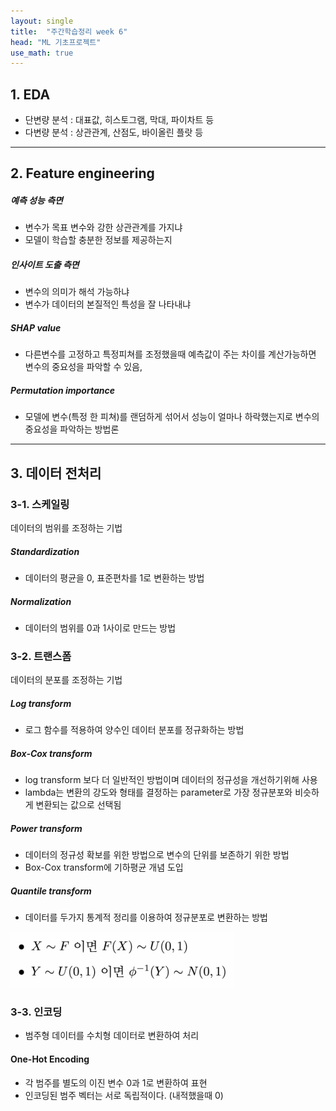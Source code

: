 ```yaml
---
layout: single
title:  "주간학습정리 week 6"
head: "ML 기초프로젝트"
use_math: true
---
```


## 1. EDA


- 단변량 분석 : 대표값, 히스토그램, 막대, 파이차트 등
- 다변량 분석 : 상관관계, 산점도, 바이올린 플랏 등



------



## 2. Feature engineering


##### 예측 성능 측면

- 변수가 목표 변수와 강한 상관관계를 가지냐
- 모델이 학습할 충분한 정보를 제공하는지

##### 인사이트 도출 측면

- 변수의 의미가 해석 가능하냐
- 변수가 데이터의 본질적인 특성을 잘 나타내냐

##### SHAP value

- 다른변수를 고정하고 특정피쳐를 조정했을때 예측값이 주는 차이를 계산가능하면 변수의 중요성을 파악할 수 있음,

##### Permutation importance

- 모델에 변수(특정 한 피쳐)를 랜덤하게 섞어서 성능이 얼마나 하락했는지로 변수의 중요성을 파악하는 방법론



------



## 3. 데이터 전처리



### 3-1. 스케일링

데이터의 범위를 조정하는 기법

##### Standardization

- 데이터의 평균을 0, 표준편차를 1로 변환하는 방법

##### Normalization

- 데이터의 범위를 0과 1사이로 만드는 방법



### 3-2. 트랜스폼

데이터의 분포를 조정하는 기법

##### Log transform

- 로그 함수를 적용하여 양수인 데이터 분포를 정규화하는 방법

##### Box-Cox transform

- log transform 보다 더 일반적인 방법이며 데이터의 정규성을 개선하기위해 사용
- lambda는 변환의 강도와 형태를 결정하는 parameter로 가장 정규분포와 비슷하게 변환되는 값으로 선택됨

##### Power transform

- 데이터의 정규성 확보를 위한 방법으로 변수의 단위를 보존하기 위한 방법
- Box-Cox transform에 기하평균 개념 도입

##### Quantile transform

- 데이터를 두가지 통계적 정리를 이용하여 정규분포로 변환하는 방법

![1](../images/2024-09-13-week_6/1.png)



### 3-3. 인코딩

-  범주형 데이터를 수치형 데이터로 변환하여 처리

#### One-Hot Encoding

- 각 범주를 별도의 이진 변수 0과 1로 변환하여 표현
- 인코딩된 범주 벡터는 서로 독립적이다. (내적했을때 0)

